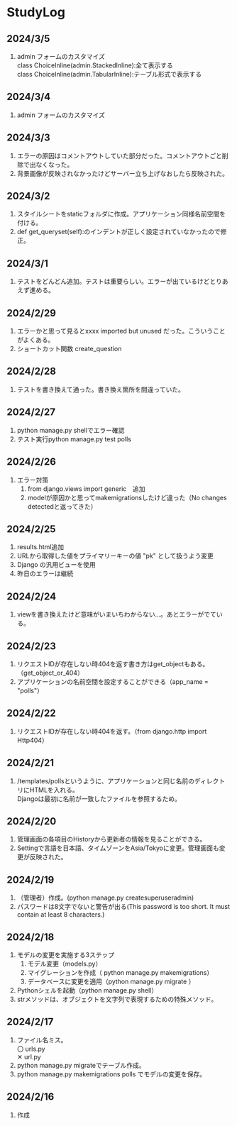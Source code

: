 # StudyLog

## 2024/3/5

1. admin フォームのカスタマイズ  
   class ChoiceInline(admin.StackedInline):全て表示する  
   class ChoiceInline(admin.TabularInline):テーブル形式で表示する

## 2024/3/4

1. admin フォームのカスタマイズ

## 2024/3/3

1. エラーの原因はコメントアウトしていた部分だった。コメントアウトごと削除で出なくなった。
2. 背景画像が反映されなかったけどサーバー立ち上げなおしたら反映された。

## 2024/3/2

1. スタイルシートをstaticフォルダに作成。アプリケーション同様名前空間を付ける。
2. def get_queryset(self):のインデントが正しく設定されていなかったので修正。

## 2024/3/1

1. テストをどんどん追加。テストは重要らしい。エラーが出ているけどとりあえず進める。

## 2024/2/29

1. エラーかと思って見るとxxxx imported but unused だった。こういうことがよくある。
2. ショートカット関数 create_question

## 2024/2/28

1. テストを書き換えて通った。書き換え箇所を間違っていた。

## 2024/2/27

1. python manage.py shellでエラー確認
2. テスト実行python manage.py test polls

## 2024/2/26

1. エラー対策
   1. from django.views import generic　追加
   2. modelが原因かと思ってmakemigrationsしたけど違った（No changes detectedと返ってきた）

## 2024/2/25

1. results.html追加
2. URLから取得した値をプライマリーキーの値 "pk" として扱うよう変更
3. Django の汎用ビューを使用
4. 昨日のエラーは継続

## 2024/2/24

1.  viewを書き換えたけど意味がいまいちわからない…。あとエラーがでている。

## 2024/2/23

1.  リクエストIDが存在しない時404を返す書き方はget_objectもある。（get_object_or_404）
2.  アプリケーションの名前空間を設定することができる（app_name = "polls"）

## 2024/2/22

1.  リクエストIDが存在しない時404を返す。（from django.http import Http404）

## 2024/2/21

1.  /templates/pollsというように、アプリケーションと同じ名前のディレクトリにHTMLを入れる。  
    Djangoは最初に名前が一致したファイルを参照するため。

## 2024/2/20

1.  管理画面の各項目のHistoryから更新者の情報を見ることができる。
2.  Settingで言語を日本語、タイムゾーンをAsia/Tokyoに変更。管理画面も変更が反映された。

## 2024/2/19

1.  （管理者）作成。(python manage.py createsuperuseradmin)
2.  パスワードは8文字でないと警告が出る(This password is too short. It must contain at least 8 characters.)

## 2024/2/18

1. モデルの変更を実施する3ステップ
   1. モデル変更（models.py）
   2. マイグレーションを作成（ python manage.py makemigrations）
   3. データベースに変更を適用（python manage.py migrate ）
2. Pythonシェルを起動（python manage.py shell）
3. strメソッドは、オブジェクトを文字列で表現するための特殊メソッド。

## 2024/2/17

1. ファイル名ミス。  
   〇 urls.py  
   ✕ url.py
2. python manage.py migrateでテーブル作成。
3. python manage.py makemigrations polls でモデルの変更を保存。

## 2024/2/16

1. 作成
